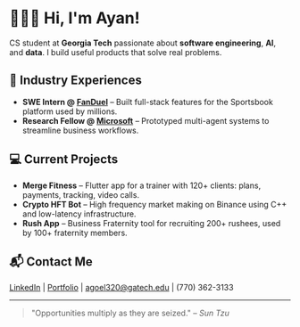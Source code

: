 # 👨🏾‍💻 Hi, I'm Ayan!

CS student at **Georgia Tech** passionate about **software engineering**, **AI**, and **data**. I build useful products that solve real problems.

## 🌟 Industry Experiences

* **SWE Intern @ [FanDuel](https://www.fanduel.com/)** – Built full-stack features for the Sportsbook platform used by millions.
* **Research Fellow @ [Microsoft](https://www.microsoft.com)** – Prototyped multi-agent systems to streamline business workflows.

## 💻 Current Projects

* **Merge Fitness** – Flutter app for a trainer with 120+ clients: plans, payments, tracking, video calls.
* **Crypto HFT Bot** – High frequency market making on Binance using C++ and low-latency infrastructure.
* **Rush App** – Business Fraternity tool for recruiting 200+ rushees, used by 100+ fraternity members.

## 📬 Contact Me

[LinkedIn](https://www.linkedin.com/in/ayan-goel) | [Portfolio](https://ayangoel.net) |
 [agoel320@gatech.edu](mailto:agoel320@gatech.edu) | (770) 362-3133

---

> "Opportunities multiply as they are seized." – *Sun Tzu*

